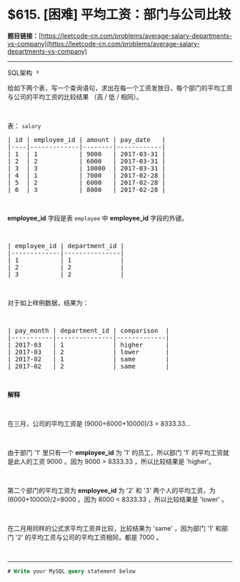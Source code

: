 # $615. [困难] 平均工资：部门与公司比较

**题目链接：**[https://leetcode-cn.com/problems/average-salary-departments-vs-company](https://leetcode-cn.com/problems/average-salary-departments-vs-company)

---

<div class="content__1Y2H">
 <div class="sql-schema-wrapper__1jqS">
  <a class="sql-schema-link__1VAC">SQL架构
   <svg viewbox="0 0 24 24" width="1em" height="1em" class="css-1lc17o4-icon">
    <path fill-rule="evenodd" d="M10 6L8.59 7.41 13.17 12l-4.58 4.59L10 18l6-6z"></path>
   </svg></a>
 </div>
 <div class="notranslate">
  <p>给如下两个表，写一个查询语句，求出在每一个工资发放日，每个部门的平均工资与公司的平均工资的比较结果 （高 / 低 / 相同）。</p> 
  <p>&nbsp;</p> 
  <p>表：&nbsp;<code>salary</code></p> 
  <pre class="language-text">| id | employee_id | amount | pay_date   |
|----|-------------|--------|------------|
| 1  | 1           | 9000   | 2017-03-31 |
| 2  | 2           | 6000   | 2017-03-31 |
| 3  | 3           | 10000  | 2017-03-31 |
| 4  | 1           | 7000   | 2017-02-28 |
| 5  | 2           | 6000   | 2017-02-28 |
| 6  | 3           | 8000   | 2017-02-28 |
</pre> 
  <p>&nbsp;</p> 
  <p><strong>employee_id</strong>&nbsp;字段是表&nbsp;<code>employee</code>&nbsp;中&nbsp;<strong>employee_id</strong>&nbsp;字段的外键。</p> 
  <p>&nbsp;</p> 
  <pre class="language-text">| employee_id | department_id |
|-------------|---------------|
| 1           | 1             |
| 2           | 2             |
| 3           | 2             |
</pre> 
  <p>&nbsp;</p> 
  <p>对于如上样例数据，结果为：</p> 
  <p>&nbsp;</p> 
  <pre class="language-text">| pay_month | department_id | comparison  |
|-----------|---------------|-------------|
| 2017-03   | 1             | higher      |
| 2017-03   | 2             | lower       |
| 2017-02   | 1             | same        |
| 2017-02   | 2             | same        |
</pre> 
  <p>&nbsp;</p> 
  <p><strong>解释</strong></p> 
  <p>&nbsp;</p> 
  <p>在三月，公司的平均工资是 (9000+6000+10000)/3 = 8333.33...</p> 
  <p>&nbsp;</p> 
  <p>由于部门 '1' 里只有一个 <strong>employee_id</strong>&nbsp;为 '1' 的员工，所以部门 '1' 的平均工资就是此人的工资&nbsp;9000 。因为 9000 &gt; 8333.33 ，所以比较结果是 'higher'。</p> 
  <p>&nbsp;</p> 
  <p>第二个部门的平均工资为&nbsp;<strong>employee_id</strong>&nbsp;为 '2' 和 '3' 两个人的平均工资，为 (6000+10000)/2=8000 。因为 8000 &lt; 8333.33 ，所以比较结果是 'lower' 。</p> 
  <p>&nbsp;</p> 
  <p>在二月用同样的公式求平均工资并比较，比较结果为 'same' ，因为部门 '1' 和部门 '2' 的平均工资与公司的平均工资相同，都是 7000 。</p> 
  <p>&nbsp;</p> 
 </div>
</div>

---

```sql
# Write your MySQL query statement below
```